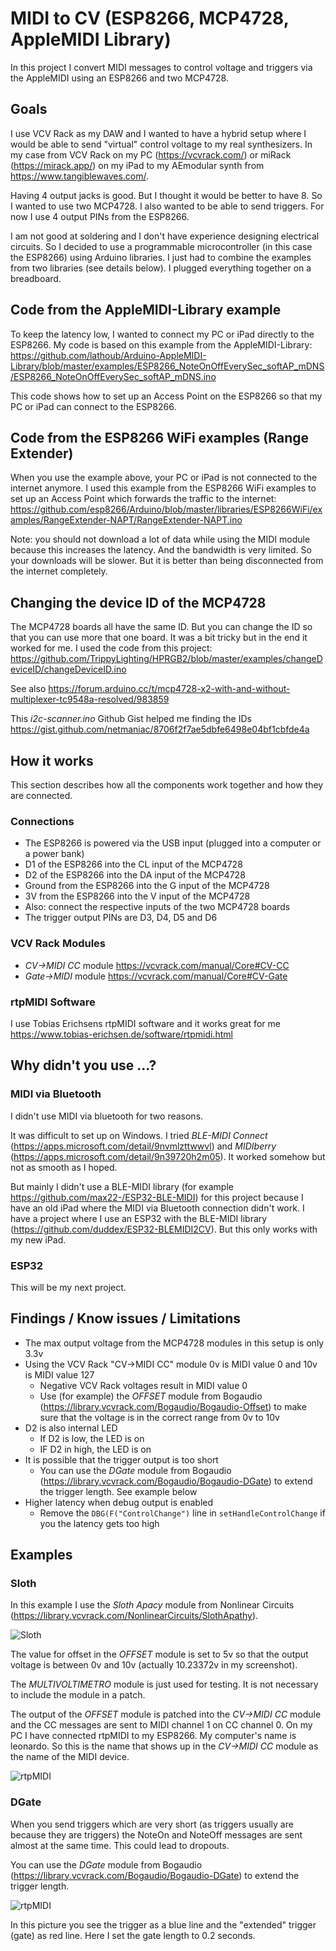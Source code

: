 # MIDI to CV (ESP8266, MCP4728, AppleMIDI Library)
In this project I convert MIDI messages to control voltage and triggers via the AppleMIDI using an ESP8266 and two MCP4728.


## Goals
I use VCV Rack as my DAW and I wanted to have a hybrid setup where I would be able to send "virtual" control voltage to my real synthesizers. In my case from VCV Rack on my PC (https://vcvrack.com/) or miRack (https://mirack.app/) on my iPad to my AEmodular synth from https://www.tangiblewaves.com/.

Having 4 output jacks is good. But I thought it would be better to have 8. So I wanted to use two MCP4728. I also wanted to be able to send triggers. For now I use 4 output PINs from the ESP8266.

I am not good at soldering and I don't have experience designing electrical circuits. So I decided to use a programmable microcontroller (in this case the ESP8266) using Arduino libraries. I just had to combine the examples from two libraries (see details below). I plugged everything together on a breadboard.

## Code from the AppleMIDI-Library example
To keep the latency low, I wanted to connect my PC or iPad directly to the ESP8266. My code is based on this example from the AppleMIDI-Library:
https://github.com/lathoub/Arduino-AppleMIDI-Library/blob/master/examples/ESP8266_NoteOnOffEverySec_softAP_mDNS/ESP8266_NoteOnOffEverySec_softAP_mDNS.ino

This code shows how to set up an Access Point on the ESP8266 so that my PC or iPad can connect to the ESP8266.

## Code from the ESP8266 WiFi examples (Range Extender)
When you use the example above, your PC or iPad is not connected to the internet anymore. I used this example from  the ESP8266 WiFi examples to set up an Access Point which forwards the traffic to the internet:
https://github.com/esp8266/Arduino/blob/master/libraries/ESP8266WiFi/examples/RangeExtender-NAPT/RangeExtender-NAPT.ino

Note: you should not download a lot of data while using the MIDI module because this increases the latency. And the bandwidth is very limited. So your downloads will be slower. But it is better than being disconnected from the internet completely.

## Changing the device ID of the MCP4728
The MCP4728 boards all have the same ID. But you can change the ID so that you can use more that one board. It was a bit tricky but in the end it worked for me. I used the code from this project:
https://github.com/TrippyLighting/HPRGB2/blob/master/examples/changeDeviceID/changeDeviceID.ino

See also
https://forum.arduino.cc/t/mcp4728-x2-with-and-without-multiplexer-tc9548a-resolved/983859

This _i2c-scanner.ino_ Github Gist helped me finding the IDs
https://gist.github.com/netmaniac/8706f2f7ae5dbfe6498e04bf1cbfde4a

## How it works
This section describes how all the components work together and how they are connected.

### Connections
* The ESP8266 is powered via the USB input (plugged into a computer or a power bank)
* D1 of the ESP8266 into the CL input of the MCP4728
* D2 of the ESP8266 into the DA input of the MCP4728
* Ground from the ESP8266 into the G input of the MCP4728
* 3V from the ESP8266 into  the V input of the MCP4728
* Also: connect the respective inputs of the two MCP4728 boards
* The trigger output PINs are D3, D4, D5 and D6

### VCV Rack Modules
* _CV->MIDI CC_ module https://vcvrack.com/manual/Core#CV-CC
* _Gate->MIDI_ module https://vcvrack.com/manual/Core#CV-Gate

### rtpMIDI Software
I use Tobias Erichsens rtpMIDI software and it works great for me
https://www.tobias-erichsen.de/software/rtpmidi.html



## Why didn't you use ...?
### MIDI via Bluetooth
I didn't use MIDI via bluetooth for two reasons.

It was difficult to set up on Windows. I tried _BLE-MIDI Connect_ (https://apps.microsoft.com/detail/9nvmlzttwwvl) and _MIDIberry_ (https://apps.microsoft.com/detail/9n39720h2m05). It worked somehow but not as smooth as I hoped.

But mainly I didn't use a BLE-MIDI library (for example https://github.com/max22-/ESP32-BLE-MIDI) for this project because I have an old iPad where the MIDI via Bluetooth connection didn't work. I have a project where I use an ESP32 with the BLE-MIDI library (https://github.com/duddex/ESP32-BLEMIDI2CV). But this only works with my new iPad.

### ESP32
This will be my next project.


## Findings / Know issues / Limitations
* The max output voltage from the MCP4728 modules in this setup is only 3.3v
* Using the  VCV Rack "CV->MIDI CC" module  0v is MIDI value 0 and 10v is MIDI value 127
  * Negative VCV Rack voltages result in MIDI value 0
  * Use (for example) the _OFFSET_ module from Bogaudio (https://library.vcvrack.com/Bogaudio/Bogaudio-Offset) to make sure that the voltage is in the correct range from 0v to 10v
* D2 is also internal LED
  * If D2 is low, the LED is on
  * IF D2 in high, the LED is on
* It is possible that the trigger output is too short
  * You can use the _DGate_ module from Bogaudio (https://library.vcvrack.com/Bogaudio/Bogaudio-DGate) to extend the trigger length. See example below
* Higher latency when debug output is enabled
  * Remove the `DBG(F("ControlChange")` line in `setHandleControlChange` if you the latency gets too high

## Examples
### Sloth
In this example I use the _Sloth Apacy_ module from Nonlinear Circuits (https://library.vcvrack.com/NonlinearCircuits/SlothApathy).

![Sloth](images/sloth.png)

The value for offset in the  _OFFSET_ module is set to 5v so that the output voltage is between 0v and 10v (actually 10.23372v in my screenshot).

The _MULTIVOLTIMETRO_ module is just used for testing. It is not necessary to include the module in a patch.

The output of the _OFFSET_ module is patched into the _CV->MIDI CC_ module and the CC messages are sent to MIDI channel 1 on CC channel 0. On my PC I have connected rtpMIDI to my ESP8266. My computer's name is leonardo. So this is the name that shows up in the _CV->MIDI CC_ module as the name of the MIDI device.

![rtpMIDI](images/rtpMIDI.png)

### DGate
When you send triggers which are very short (as triggers usually are because they are triggers) the NoteOn and NoteOff messages are sent almost at the same time. This could lead to dropouts.

You can use the _DGate_ module from Bogaudio (https://library.vcvrack.com/Bogaudio/Bogaudio-DGate) to extend the trigger length.

![rtpMIDI](images/DGate.png)

In this picture you see the trigger as a blue line and the "extended" trigger (gate) as red line. Here I set the gate length to 0.2 seconds.
